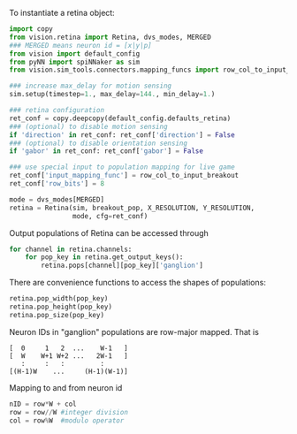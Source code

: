 To instantiate a retina object:

```python
import copy
from vision.retina import Retina, dvs_modes, MERGED
### MERGED means neuron id = [x|y|p]
from vision import default_config
from pyNN import spiNNaker as sim
from vision.sim_tools.connectors.mapping_funcs import row_col_to_input_breakout

### increase max_delay for motion sensing
sim.setup(timestep=1., max_delay=144., min_delay=1.)

### retina configuration
ret_conf = copy.deepcopy(default_config.defaults_retina)
### (optional) to disable motion sensing
if 'direction' in ret_conf: ret_conf['direction'] = False
### (optional) to disable orientation sensing
if 'gabor' in ret_conf: ret_conf['gabor'] = False

### use special input to population mapping for live game
ret_conf['input_mapping_func'] = row_col_to_input_breakout
ret_conf['row_bits'] = 8

mode = dvs_modes[MERGED]
retina = Retina(sim, breakout_pop, X_RESOLUTION, Y_RESOLUTION,
                mode, cfg=ret_conf)
```

Output populations of Retina can be accessed through

```python
for channel in retina.channels:
    for pop_key in retina.get_output_keys():
        retina.pops[channel][pop_key]['ganglion']
```

There are convenience functions to access the shapes of populations:

```python
retina.pop_width(pop_key)
retina.pop_height(pop_key)
retina.pop_size(pop_key)
```

Neuron IDs in "ganglion" populations are row-major mapped. That is

```
[  0     1   2  ...    W-1   ]
[  W    W+1 W+2 ...   2W-1   ]
   :     :   :         :
[(H-1)W    ...     (H-1)(W-1)]
```

Mapping to and from neuron id 

```python
nID = row*W + col
row = row//W #integer division
col = row%W  #modulo operator
```
